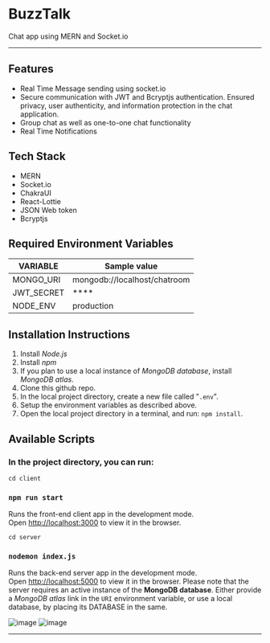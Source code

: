 # **BuzzTalk**
Chat app using MERN and Socket.io


---
## Features
- Real Time Message sending using socket.io
- Secure communication with JWT and Bcryptjs authentication. Ensured privacy, user authenticity, and information protection in the chat application.
- Group chat as well as one-to-one chat functionality
- Real Time Notifications

## Tech Stack
- MERN
- Socket.io
- ChakraUI
- React-Lottie
- JSON Web token
- Bcryptjs

## Required Environment Variables

| VARIABLE   | Sample value                 |
| ---------- | ---------------------------- |
| MONGO_URI   | mongodb://localhost/chatroom |
| JWT_SECRET | **** |
| NODE_ENV | production |

## Installation Instructions

1. Install _Node.js_
2. Install _npm_
3. If you plan to use a local instance of _MongoDB database_, install _MongoDB atlas_.
4. Clone this github repo.
5. In the local project directory, create a new file called "`.env`".
6. Setup the environment variables as described above.
7. Open the local project directory in a terminal, and run: `npm install`.

## Available Scripts

### In the project directory, you can run:

`cd client`

### `npm run start`

Runs the front-end client app in the development mode.<br>
Open [http://localhost:3000](http://localhost:3000) to view it in the browser.


`cd server`

### `nodemon index.js`

Runs the back-end server app in the development mode.<br>
Open [http://localhost:5000](http://localhost:5000) to view it in the browser. Please note that the server requires an active instance of the **MongoDB database**. Either provide a _MongoDB atlas_ link in the `URI` environment variable, or use a local database, by placing its DATABASE in the same.

![image](https://github.com/garvit74/buzztalk/assets/63715496/f08f59e3-1248-4090-8a43-b5d165e40efa)
![image](https://github.com/garvit74/buzztalk/assets/63715496/7043b298-ca01-419e-8eb1-f5ab40e4e563)




---
